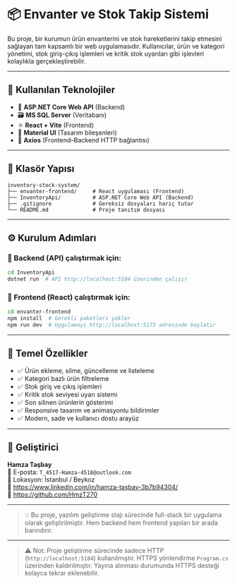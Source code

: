 # 📦 Envanter ve Stok Takip Sistemi

Bu proje, bir kurumun ürün envanterini ve stok hareketlerini takip etmesini sağlayan tam kapsamlı bir web uygulamasıdır. Kullanıcılar, ürün ve kategori yönetimi, stok giriş-çıkış işlemleri ve kritik stok uyarıları gibi işlevleri kolaylıkla gerçekleştirebilir.

---

## 🔧 Kullanılan Teknolojiler

- 🧠 **ASP.NET Core Web API** (Backend)
- 🗃️ **MS SQL Server** (Veritabanı)
- ⚛️ **React + Vite** (Frontend)
- 🎨 **Material UI** (Tasarım bileşenleri)
- 🔗 **Axios** (Frontend–Backend HTTP bağlantısı)

---

## 📁 Klasör Yapısı

```
inventory-stock-system/
├── envanter-frontend/     # React uygulaması (Frontend)
├── InventoryApi/          # ASP.NET Core Web API (Backend)
├── .gitignore             # Gereksiz dosyaları hariç tutar
└── README.md              # Proje tanıtım dosyası
```

---

## ⚙️ Kurulum Adımları

### 🔷 Backend (API) çalıştırmak için:
```bash
cd InventoryApi
dotnet run  # API http://localhost:5184 üzerinden çalışır
```

### 🔷 Frontend (React) çalıştırmak için:
```bash
cd envanter-frontend
npm install  # Gerekli paketleri yükler
npm run dev  # Uygulamayı http://localhost:5173 adresinde başlatır
```

---

## 📝 Temel Özellikler

- ✅ Ürün ekleme, silme, güncelleme ve listeleme
- ✅ Kategori bazlı ürün filtreleme
- ✅ Stok giriş ve çıkış işlemleri
- ✅ Kritik stok seviyesi uyarı sistemi
- ✅ Son silinen ürünlerin gösterimi
- ✅ Responsive tasarım ve animasyonlu bildirimler
- ✅ Modern, sade ve kullanıcı dostu arayüz

---

## 👤 Geliştirici

**Hamza Taşbay**  
📧 E-posta: `T_4517-Hamza-4518@outlook.com`  
📍 Lokasyon: İstanbul / Beykoz  
🔗 https://www.linkedin.com/in/hamza-taşbay-3b7b94304/  
🔗 https://github.com/HmzT270

---

> 💡 Bu proje, yazılım geliştirme stajı sürecinde full-stack bir uygulama olarak geliştirilmiştir. Hem backend hem frontend yapıları bir arada barındırır.
---

> ⚠️ Not: Proje geliştirme sürecinde sadece HTTP (`http://localhost:5184`) kullanılmıştır. 
> HTTPS yönlendirme `Program.cs` üzerinden kaldırılmıştır. 
> Yayına alınması durumunda HTTPS desteği kolayca tekrar eklenebilir.

